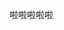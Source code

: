 啦啦啦啦啦

<!---
ydsa/ydsa is a ✨ special ✨ repository because its `README.md` (this file) appears on your GitHub profile.
You can click the Preview link to take a look at your changes.
--->
